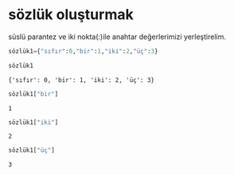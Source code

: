 # sözlük oluşturmak

süslü parantez ve iki nokta(:)ile anahtar değerlerimizi yerleştirelim.



```python
sözlük1={"sıfır":0,"bir":1,"iki":2,"üç":3}
```


```python
sözlük1
```




    {'sıfır': 0, 'bir': 1, 'iki': 2, 'üç': 3}




```python
sözlük1["bir"]
```




    1




```python
sözlük1["iki"]
```




    2




```python
sözlük1["üç"]
```




    3




```python

```
